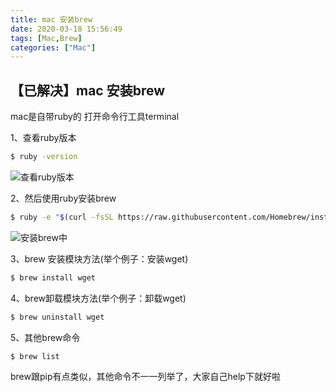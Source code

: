 ```yaml
---
title: mac 安装brew
date: 2020-03-18 15:56:49
tags: [Mac,Brew]
categories: ["Mac"]
---
```


##  【已解决】mac 安装brew
mac是自带ruby的 打开命令行工具terminal
	
1、查看ruby版本
```bash
$ ruby -version
```
![查看ruby版本](https://img-blog.csdnimg.cn/20200318153334646.png)
	
2、然后使用ruby安装brew
```bash
$ ruby -e "$(curl -fsSL https://raw.githubusercontent.com/Homebrew/install/master/install)"
```
![安装brew中](https://img-blog.csdnimg.cn/20200318153528840.png?x-oss-process=image/watermark,type_ZmFuZ3poZW5naGVpdGk,shadow_10,text_aHR0cHM6Ly9ibG9nLmNzZG4ubmV0L2NoYW95YW5nX28=,size_16,color_FFFFFF,t_70)

3、brew 安装模块方法(举个例子：安装wget)
```bash
$ brew install wget
```
4、brew卸载模块方法(举个例子：卸载wget)
```bash
$ brew uninstall wget
```

5、其他brew命令
```bash
$ brew list
```

brew跟pip有点类似，其他命令不一一列举了，大家自己help下就好啦
